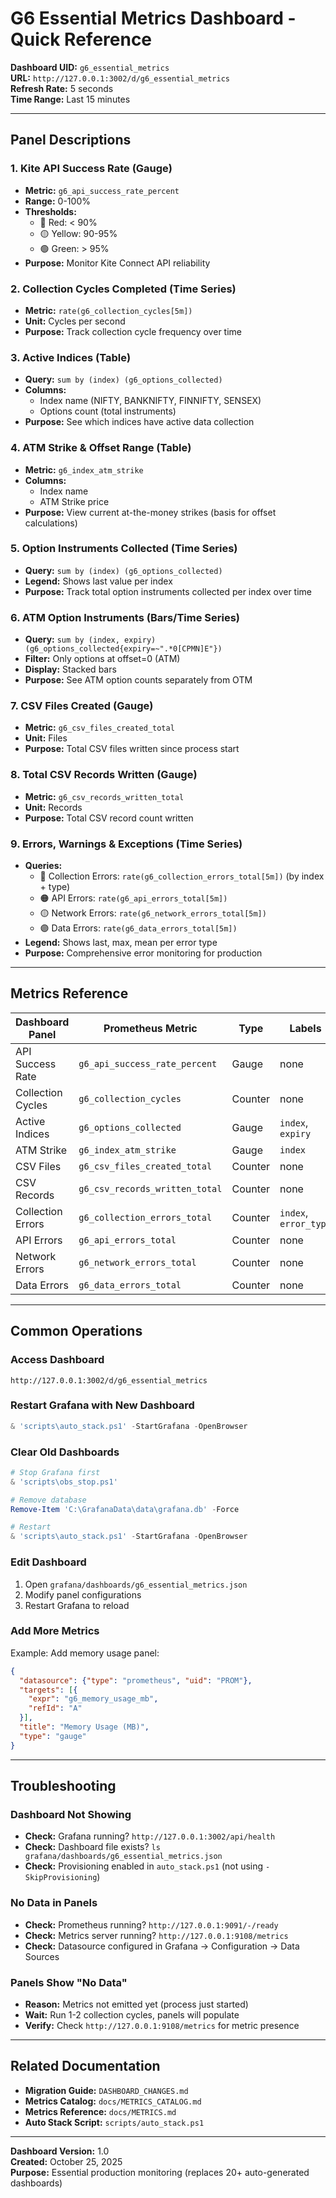 # G6 Essential Metrics Dashboard - Quick Reference

**Dashboard UID:** `g6_essential_metrics`  
**URL:** `http://127.0.0.1:3002/d/g6_essential_metrics`  
**Refresh Rate:** 5 seconds  
**Time Range:** Last 15 minutes

---

## Panel Descriptions

### 1. **Kite API Success Rate** (Gauge)
- **Metric:** `g6_api_success_rate_percent`
- **Range:** 0-100%
- **Thresholds:**
  - 🔴 Red: < 90%
  - 🟡 Yellow: 90-95%
  - 🟢 Green: > 95%
- **Purpose:** Monitor Kite Connect API reliability

### 2. **Collection Cycles Completed** (Time Series)
- **Metric:** `rate(g6_collection_cycles[5m])`
- **Unit:** Cycles per second
- **Purpose:** Track collection cycle frequency over time

### 3. **Active Indices** (Table)
- **Query:** `sum by (index) (g6_options_collected)`
- **Columns:**
  - Index name (NIFTY, BANKNIFTY, FINNIFTY, SENSEX)
  - Options count (total instruments)
- **Purpose:** See which indices have active data collection

### 4. **ATM Strike & Offset Range** (Table)
- **Metric:** `g6_index_atm_strike`
- **Columns:**
  - Index name
  - ATM Strike price
- **Purpose:** View current at-the-money strikes (basis for offset calculations)

### 5. **Option Instruments Collected** (Time Series)
- **Query:** `sum by (index) (g6_options_collected)`
- **Legend:** Shows last value per index
- **Purpose:** Track total option instruments collected per index over time

### 6. **ATM Option Instruments** (Bars/Time Series)
- **Query:** `sum by (index, expiry) (g6_options_collected{expiry=~".*0[CPMN]E"})`
- **Filter:** Only options at offset=0 (ATM)
- **Display:** Stacked bars
- **Purpose:** See ATM option counts separately from OTM

### 7. **CSV Files Created** (Gauge)
- **Metric:** `g6_csv_files_created_total`
- **Unit:** Files
- **Purpose:** Total CSV files written since process start

### 8. **Total CSV Records Written** (Gauge)
- **Metric:** `g6_csv_records_written_total`
- **Unit:** Records
- **Purpose:** Total CSV record count written

### 9. **Errors, Warnings & Exceptions** (Time Series)
- **Queries:**
  - 🔴 Collection Errors: `rate(g6_collection_errors_total[5m])` (by index + type)
  - 🟠 API Errors: `rate(g6_api_errors_total[5m])`
  - 🟡 Network Errors: `rate(g6_network_errors_total[5m])`
  - 🟣 Data Errors: `rate(g6_data_errors_total[5m])`
- **Legend:** Shows last, max, mean per error type
- **Purpose:** Comprehensive error monitoring for production

---

## Metrics Reference

| Dashboard Panel | Prometheus Metric | Type | Labels |
|----------------|-------------------|------|--------|
| API Success Rate | `g6_api_success_rate_percent` | Gauge | none |
| Collection Cycles | `g6_collection_cycles` | Counter | none |
| Active Indices | `g6_options_collected` | Gauge | `index`, `expiry` |
| ATM Strike | `g6_index_atm_strike` | Gauge | `index` |
| CSV Files | `g6_csv_files_created_total` | Counter | none |
| CSV Records | `g6_csv_records_written_total` | Counter | none |
| Collection Errors | `g6_collection_errors_total` | Counter | `index`, `error_type` |
| API Errors | `g6_api_errors_total` | Counter | none |
| Network Errors | `g6_network_errors_total` | Counter | none |
| Data Errors | `g6_data_errors_total` | Counter | none |

---

## Common Operations

### Access Dashboard
```
http://127.0.0.1:3002/d/g6_essential_metrics
```

### Restart Grafana with New Dashboard
```powershell
& 'scripts\auto_stack.ps1' -StartGrafana -OpenBrowser
```

### Clear Old Dashboards
```powershell
# Stop Grafana first
& 'scripts\obs_stop.ps1'

# Remove database
Remove-Item 'C:\GrafanaData\data\grafana.db' -Force

# Restart
& 'scripts\auto_stack.ps1' -StartGrafana -OpenBrowser
```

### Edit Dashboard
1. Open `grafana/dashboards/g6_essential_metrics.json`
2. Modify panel configurations
3. Restart Grafana to reload

### Add More Metrics
Example: Add memory usage panel:
```json
{
  "datasource": {"type": "prometheus", "uid": "PROM"},
  "targets": [{
    "expr": "g6_memory_usage_mb",
    "refId": "A"
  }],
  "title": "Memory Usage (MB)",
  "type": "gauge"
}
```

---

## Troubleshooting

### Dashboard Not Showing
- **Check:** Grafana running? `http://127.0.0.1:3002/api/health`
- **Check:** Dashboard file exists? `ls grafana/dashboards/g6_essential_metrics.json`
- **Check:** Provisioning enabled in `auto_stack.ps1` (not using `-SkipProvisioning`)

### No Data in Panels
- **Check:** Prometheus running? `http://127.0.0.1:9091/-/ready`
- **Check:** Metrics server running? `http://127.0.0.1:9108/metrics`
- **Check:** Datasource configured in Grafana → Configuration → Data Sources

### Panels Show "No Data"
- **Reason:** Metrics not emitted yet (process just started)
- **Wait:** Run 1-2 collection cycles, panels will populate
- **Verify:** Check `http://127.0.0.1:9108/metrics` for metric presence

---

## Related Documentation

- **Migration Guide:** `DASHBOARD_CHANGES.md`
- **Metrics Catalog:** `docs/METRICS_CATALOG.md`
- **Metrics Reference:** `docs/METRICS.md`
- **Auto Stack Script:** `scripts/auto_stack.ps1`

---

**Dashboard Version:** 1.0  
**Created:** October 25, 2025  
**Purpose:** Essential production monitoring (replaces 20+ auto-generated dashboards)
